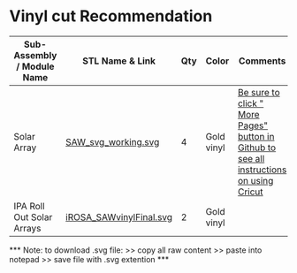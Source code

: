 # Vinyl cut Recommendation 

|  **Sub-Assembly / Module Name** | **STL Name & Link** | **Qty** | **Color** | **Comments** | **Approx  Time [h:mm]** | **_** | **_** |
| ---- | --- | --- | --- | --- | --- | --- | --- |
| Solar Array | [SAW_svg_working.svg](https://github.com/ISS-Mimic/Mimic/blob/main/Decals/SAW_svg_working.svg) | 4 | Gold vinyl | [Be sure to click " More Pages" button in Github to see all instructions on using Cricut](https://github.com/ISS-Mimic/Mimic/blob/main/Decals/Vinyl%20Cutting%20Instructions.pptx) | 5:00 |  |  |
| IPA Roll Out Solar Arrays | [iROSA_SAWvinylFinal.svg](https://github.com/ISS-Mimic/Mimic/blob/main/Decals/iROSA_SAWvinylFinal.svg) | 2 | Gold vinyl |  | 2:00 |  |  |

*** Note: to download .svg file:
    >> copy all raw content
    >> paste into notepad
    >> save file with .svg extention ***
